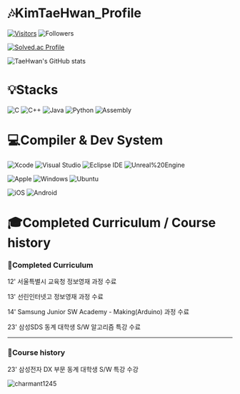 # :notes:KimTaeHwan_Profile
[![Visitors](https://hits.seeyoufarm.com/api/count/incr/badge.svg?url=https%3A%2F%2Fgithub.com%2FTaehwanKim-kr&count_bg=%23D2C5E9&title_bg=%23BB2649&icon=&icon_color=%23E7E7E7&title=Visitors&edge_flat=false)](https://hits.seeyoufarm.com) ![Followers](https://img.shields.io/github/followers/TaehwanKimKR?style=social)

[![Solved.ac Profile](http://mazassumnida.wtf/api/v2/generate_badge?boj=charmant1245)](https://solved.ac/charmant1245/) 

![TaeHwan's GitHub stats](https://github-readme-stats.vercel.app/api?username=TaeHwanKimKR&show_icons=true&theme=tokyonight)

# :bulb:Stacks
![C](https://img.shields.io/badge/C-A8B9CC.svg?&style=for-the-badge&logo=C&logoColor=white)
![C++](https://img.shields.io/badge/C++-00599C.svg?&style=for-the-badge&logo=C%2B%2B&logoColor=white) 
![Java](https://img.shields.io/badge/Java-ED8B00?style=for-the-badge&logo=openjdk&logoColor=white) 
![Python](https://img.shields.io/badge/Python-14354C?style=for-the-badge&logo=python&logoColor=white) 
![Assembly](https://img.shields.io/badge/Assembly-007AAC.svg?&style=for-the-badge&logo=AssemblyScript&logoColor=white)
# :computer:Compiler & Dev System
![Xcode](https://img.shields.io/badge/Xcode-147EFB.svg?&style=for-the-badge&logo=Xcode&logoColor=white)
![Visual Studio](https://img.shields.io/badge/Visual%20Studio-5C2D91.svg?&style=for-the-badge&logo=Visual%20Studio&logoColor=white)
![Eclipse IDE](https://img.shields.io/badge/Eclipse%20IDE-2C2255.svg?&style=for-the-badge&logo=Eclipse%20IDE&logoColor=white)
![Unreal%20Engine](https://img.shields.io/badge/Unreal%20Engine-0E1128.svg?&style=for-the-badge&logo=Unreal%20Engine&logoColor=white) 

![Apple](https://img.shields.io/badge/Apple-000000.svg?&style=for-the-badge&logo=Apple&logoColor=white)
![Windows](https://img.shields.io/badge/Windows-0078D6.svg?&style=for-the-badge&logo=Windows&logoColor=white)
![Ubuntu](https://img.shields.io/badge/Ubuntu-E95420.svg?&style=for-the-badge&logo=Ubuntu&logoColor=white)

![iOS](https://img.shields.io/badge/iOS-000000.svg?&style=for-the-badge&logo=iOS&logoColor=white)
![Android](https://img.shields.io/badge/Android-3DDC84.svg?&style=for-the-badge&logo=Android&logoColor=white)

# :mortar_board:Completed Curriculum / Course history

### 📘Completed Curriculum

12' 서울특별시 교육청 정보영재 과정 수료

13' 선린인터넷고 정보영재 과정 수료

14' Samsung Junior SW Academy - Making(Arduino) 과정 수료

23' 삼성SDS 동계 대학생 S/W 알고리즘 특강 수료

----------------------------
### :green_book:Course history
23' 삼성전자 DX 부문 동계 대학생 S/W 특강 수강

![charmant1245](https://mazandi.herokuapp.com/api?handle=charmant1245&theme=warm)
